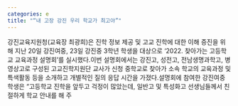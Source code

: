 ```yaml
---
categories: e
title: "“내 고장 강진 우리 학교가 최고야”"
---
```

강진교육지원청(교육장 최광희)은 진학 정보 제공 및 고교 진학에 대한 이해 증진을 위해 지난 20일 강진여중, 23일 강진중 3학년 학생을 대상으로 ‘2022. 찾아가는 고등학교 교육과정 설명회’를 실시했다.이번 설명회에서는 강진고, 성전고, 전남생명과학고, 병영상고로 구성된 고교진학지원단 교사가 신청 중학교로 찾아가 소속 학교의 교육과정 및 특색활동 등을 소개하고 개별적인 질의 응답 시간을 가졌다.설명회에 참여한 강진여중 학생은 “고등학교 진학을 앞두고 걱정이 많았는데, 일반고 및 특성화고 선생님들께서 친절하게 학교 안내를 해 주